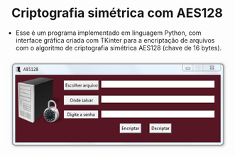 <h1 align="center">Criptografia simétrica com AES128</h1>

- Esse é um programa implementado em linguagem Python, com interface gráfica criada com TKinter para a encriptação de arquivos com o algoritmo de criptografia simétrica AES128 (chave de 16 bytes).

![Screenshot](https://github.com/AndrewVargas1991/AES128/blob/main/imagens/Tela.png)

